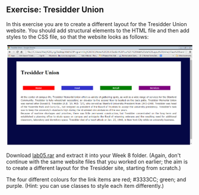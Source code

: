 ## Exercise: Tresidder Union

In this exercise you are to create a different layout for the Tresidder Union website. You should add structural elements to the HTML file and then add styles to the CSS file, so that the website looks as follows:

![](./img/ex2.png)

Download [lab05.rar](archives/lab05.rar) and extract it into your Week 8 folder. (Again, don't continue with the same website files that you worked on earlier; the aim is to create a different layout for the Tresidder site, starting from scratch.)

The four different colours for the link items are red; #3333CC; green; and purple. (Hint: you can use classes to style each item differently.)
